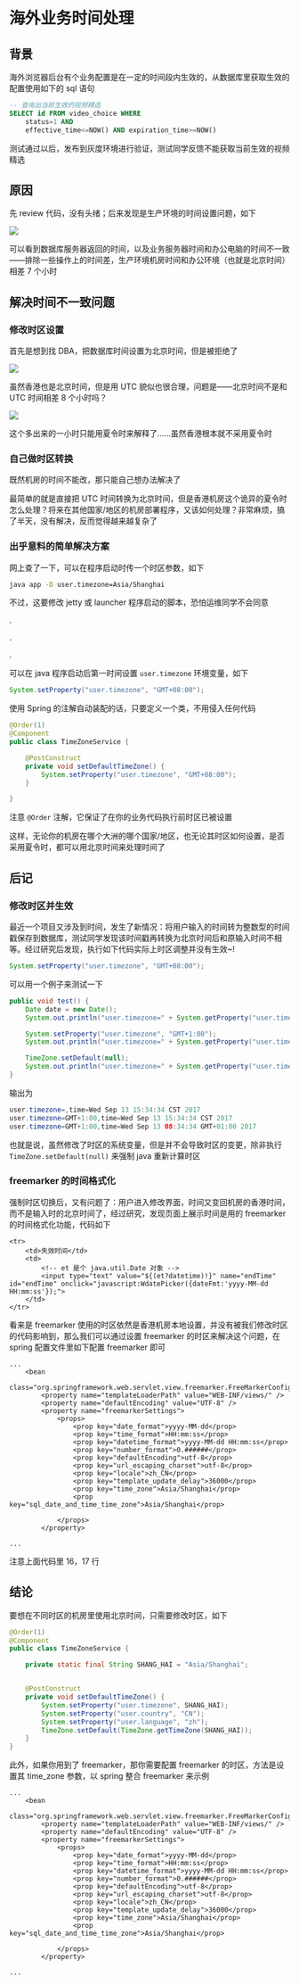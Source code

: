 # 海外业务时间处理

## 背景

海外浏览器后台有个业务配置是在一定的时间段内生效的，从数据库里获取生效的配置使用如下的 sql 语句

```sql
-- 查询出当前生效的视频精选
SELECT id FROM video_choice WHERE
    status=1 AND
    effective_time<=NOW() AND expiration_time>=NOW()
```

测试通过以后，发布到灰度环境进行验证，测试同学反馈不能获取当前生效的视频精选

## 原因

先 review 代码，没有头绪；后来发现是生产环境的时间设置问题，如下

![](../.gitbook/assets/time_diff.png)

可以看到数据库服务器返回的时间，以及业务服务器时间和办公电脑的时间不一致——排除一些操作上的时间差，生产环境机房时间和办公环境（也就是北京时间）相差 7 个小时

## 解决时间不一致问题

### 修改时区设置

首先是想到找 DBA，把数据库时间设置为北京时间，但是被拒绝了

![](../.gitbook/assets/os_time_set.PNG)

虽然香港也是北京时间，但是用 UTC 貌似也很合理，问题是——北京时间不是和 UTC 时间相差 8 个小时吗？

![](../.gitbook/assets/os_time_set2.PNG)

这个多出来的一小时只能用夏令时来解释了......虽然香港根本就不采用夏令时

### 自己做时区转换

既然机房的时间不能改，那只能自己想办法解决了

最简单的就是直接把 UTC 时间转换为北京时间，但是香港机房这个诡异的夏令时怎么处理？将来在其他国家/地区的机房部署程序，又该如何处理？非常麻烦，搞了半天，没有解决，反而觉得越来越复杂了

### 出乎意料的简单解决方案

网上查了一下，可以在程序启动时传一个时区参数，如下

```bash
java app -D user.timezone=Asia/Shanghai
```

不过，这要修改 jetty 或 launcher 程序启动的脚本，恐怕运维同学不会同意

.

.

.

可以在 java 程序启动后第一时间设置 `user.timezone` 环境变量，如下

```java
System.setProperty("user.timezone", "GMT+08:00");
```

使用 Spring 的注解自动装配的话，只要定义一个类，不用侵入任何代码

```java
@Order(1)
@Component
public class TimeZoneService {

    @PostConstruct
    private void setDefaultTimeZone() {
        System.setProperty("user.timezone", "GMT+08:00");
    }

}
```

注意 `@Order` 注解，它保证了在你的业务代码执行前时区已被设置

这样，无论你的机房在哪个大洲的哪个国家/地区，也无论其时区如何设置，是否采用夏令时，都可以用北京时间来处理时间了

## 后记

### 修改时区并生效

最近一个项目又涉及到时间，发生了新情况：将用户输入的时间转为整数型的时间戳保存到数据库，测试同学发现该时间戳再转换为北京时间后和原输入时间不相等。经过研究后发现，执行如下代码实际上时区调整并没有生效~!

```java
System.setProperty("user.timezone", "GMT+08:00");
```

可以用一个例子来测试一下

```java
public void test() {
    Date date = new Date();
    System.out.println("user.timezone=" + System.getProperty("user.timezone") + ",time=" + date);

    System.setProperty("user.timezone", "GMT+1:00");
    System.out.println("user.timezone=" + System.getProperty("user.timezone") + ",time=" + date);

    TimeZone.setDefault(null);
    System.out.println("user.timezone=" + System.getProperty("user.timezone") + ",time=" + date);
}
```

输出为

```java
user.timezone=,time=Wed Sep 13 15:34:34 CST 2017
user.timezone=GMT+1:00,time=Wed Sep 13 15:34:34 CST 2017
user.timezone=GMT+1:00,time=Wed Sep 13 08:34:34 GMT+01:00 2017
```

也就是说，虽然修改了时区的系统变量，但是并不会导致时区的变更，除非执行 `TimeZone.setDefault(null)` 来强制 java 重新计算时区

### freemarker 的时间格式化

强制时区切换后，又有问题了：用户进入修改界面，时间又变回机房的香港时间，而不是输入时的北京时间了，经过研究，发现页面上展示时间是用的 freemarker 的时间格式化功能，代码如下

```markup
<tr>
    <td>失效时间</td>
    <td>
        <!-- et 是个 java.util.Date 对象 -->
        <input type="text" value="${(et?datetime)!}" name="endTime" id="endTime" onclick="javascript:WdatePicker({dateFmt:'yyyy-MM-dd HH:mm:ss'});">
    </td>
</tr>
```

看来是 freemarker 使用的时区依然是香港机房本地设置，并没有被我们修改时区的代码影响到，那么我们可以通过设置 freemarker 的时区来解决这个问题，在 spring 配置文件里如下配置 freemarker 即可

```markup
...
    <bean
        class="org.springframework.web.servlet.view.freemarker.FreeMarkerConfigurer">
        <property name="templateLoaderPath" value="WEB-INF/views/" />
        <property name="defaultEncoding" value="UTF-8" />
        <property name="freemarkerSettings">
            <props>
                <prop key="date_format">yyyy-MM-dd</prop>
                <prop key="time_format">HH:mm:ss</prop>
                <prop key="datetime_format">yyyy-MM-dd HH:mm:ss</prop>
                <prop key="number_format">0.######</prop>
                <prop key="defaultEncoding">utf-8</prop>
                <prop key="url_escaping_charset">utf-8</prop>
                <prop key="locale">zh_CN</prop>
                <prop key="template_update_delay">36000</prop>
                <prop key="time_zone">Asia/Shanghai</prop>
                <prop key="sql_date_and_time_time_zone">Asia/Shanghai</prop>

            </props>
        </property>

...
```

注意上面代码里 16，17 行

## 结论

要想在不同时区的机房里使用北京时间，只需要修改时区，如下

```java
@Order(1)
@Component
public class TimeZoneService {

    private static final String SHANG_HAI = "Asia/Shanghai";


    @PostConstruct
    private void setDefaultTimeZone() {
        System.setProperty("user.timezone", SHANG_HAI);
        System.setProperty("user.country", "CN");
        System.setProperty("user.language", "zh");
        TimeZone.setDefault(TimeZone.getTimeZone(SHANG_HAI));
    }
}
```

此外，如果你用到了 freemarker，那你需要配置 freemarker 的时区，方法是设置其 time\_zone 参数，以 spring 整合 freemarker 来示例

```markup
...
    <bean
        class="org.springframework.web.servlet.view.freemarker.FreeMarkerConfigurer">
        <property name="templateLoaderPath" value="WEB-INF/views/" />
        <property name="defaultEncoding" value="UTF-8" />
        <property name="freemarkerSettings">
            <props>
                <prop key="date_format">yyyy-MM-dd</prop>
                <prop key="time_format">HH:mm:ss</prop>
                <prop key="datetime_format">yyyy-MM-dd HH:mm:ss</prop>
                <prop key="number_format">0.######</prop>
                <prop key="defaultEncoding">utf-8</prop>
                <prop key="url_escaping_charset">utf-8</prop>
                <prop key="locale">zh_CN</prop>
                <prop key="template_update_delay">36000</prop>
                <prop key="time_zone">Asia/Shanghai</prop>
                <prop key="sql_date_and_time_time_zone">Asia/Shanghai</prop>

            </props>
        </property>

...
```

